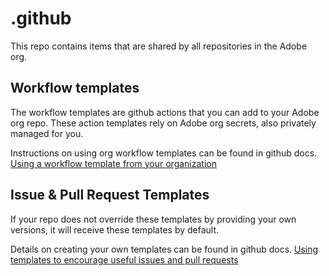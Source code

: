 # .github

This repo contains items that are shared by all repositories in the Adobe org.

## Workflow templates

The workflow templates are github actions that you can add to your Adobe org repo. These action templates rely on Adobe org secrets, also privately managed for you.

Instructions on using org workflow templates can be found in github docs.
[Using a workflow template from your organization](https://docs.github.com/en/actions/learn-github-actions/sharing-workflows-with-your-organization#using-a-workflow-template-from-your-organization)

## Issue & Pull Request Templates

If your repo does not override these templates by providing your own versions, it will receive these templates by default.

Details on creating your own templates can be found in github docs. 
[Using templates to encourage useful issues and pull requests](https://docs.github.com/en/github/building-a-strong-community/using-templates-to-encourage-useful-issues-and-pull-requests)
